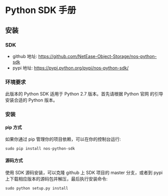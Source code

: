 # Python SDK 手册

## 安装

### SDK

* github 地址: https://github.com/NetEase-Object-Storage/nos-python-sdk
* pypi 地址: https://pypi.python.org/pypi/nos-python-sdk/

### 环境要求

此版本的 Python SDK 适用于 Python 2.7 版本。首先请根据 Python 官网 的引导安装合适的 Python 版本。

### 安装

#### pip 方式

如果你通过 pip 管理你的项目依赖，可以在你的控制台运行:

    sudo pip install nos-python-sdk

#### 源码方式

使用 SDK 源码安装，可以克隆 github 上 SDK 项目的 master 分支，或者到 pypi 上下载相应版本的源码包并解压，最后执行安装命令:

    sudo python setup.py install

